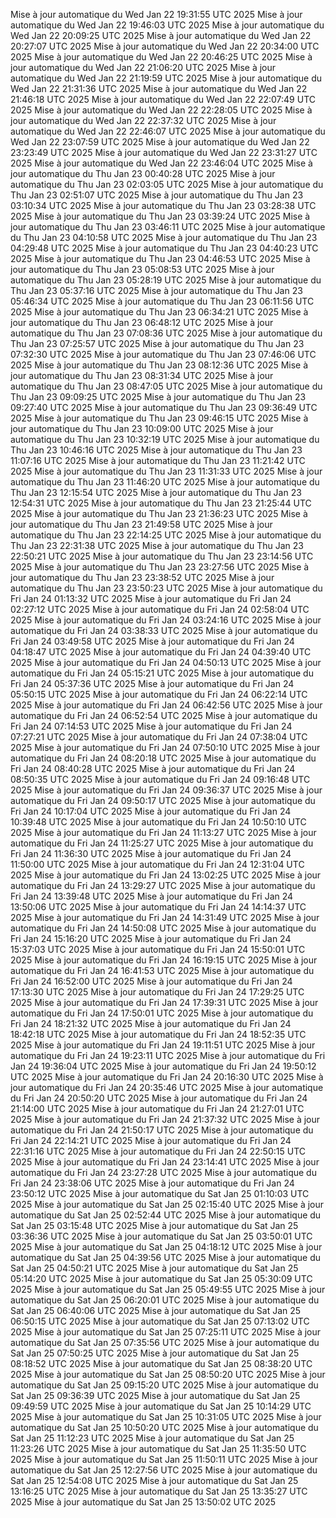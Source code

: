 Mise à jour automatique du Wed Jan 22 19:31:55 UTC 2025
Mise à jour automatique du Wed Jan 22 19:46:03 UTC 2025
Mise à jour automatique du Wed Jan 22 20:09:25 UTC 2025
Mise à jour automatique du Wed Jan 22 20:27:07 UTC 2025
Mise à jour automatique du Wed Jan 22 20:34:00 UTC 2025
Mise à jour automatique du Wed Jan 22 20:46:25 UTC 2025
Mise à jour automatique du Wed Jan 22 21:06:20 UTC 2025
Mise à jour automatique du Wed Jan 22 21:19:59 UTC 2025
Mise à jour automatique du Wed Jan 22 21:31:36 UTC 2025
Mise à jour automatique du Wed Jan 22 21:46:18 UTC 2025
Mise à jour automatique du Wed Jan 22 22:07:49 UTC 2025
Mise à jour automatique du Wed Jan 22 22:28:05 UTC 2025
Mise à jour automatique du Wed Jan 22 22:37:32 UTC 2025
Mise à jour automatique du Wed Jan 22 22:46:07 UTC 2025
Mise à jour automatique du Wed Jan 22 23:07:59 UTC 2025
Mise à jour automatique du Wed Jan 22 23:23:49 UTC 2025
Mise à jour automatique du Wed Jan 22 23:31:27 UTC 2025
Mise à jour automatique du Wed Jan 22 23:46:04 UTC 2025
Mise à jour automatique du Thu Jan 23 00:40:28 UTC 2025
Mise à jour automatique du Thu Jan 23 02:03:05 UTC 2025
Mise à jour automatique du Thu Jan 23 02:51:07 UTC 2025
Mise à jour automatique du Thu Jan 23 03:10:34 UTC 2025
Mise à jour automatique du Thu Jan 23 03:28:38 UTC 2025
Mise à jour automatique du Thu Jan 23 03:39:24 UTC 2025
Mise à jour automatique du Thu Jan 23 03:46:11 UTC 2025
Mise à jour automatique du Thu Jan 23 04:10:58 UTC 2025
Mise à jour automatique du Thu Jan 23 04:29:48 UTC 2025
Mise à jour automatique du Thu Jan 23 04:40:23 UTC 2025
Mise à jour automatique du Thu Jan 23 04:46:53 UTC 2025
Mise à jour automatique du Thu Jan 23 05:08:53 UTC 2025
Mise à jour automatique du Thu Jan 23 05:28:19 UTC 2025
Mise à jour automatique du Thu Jan 23 05:37:16 UTC 2025
Mise à jour automatique du Thu Jan 23 05:46:34 UTC 2025
Mise à jour automatique du Thu Jan 23 06:11:56 UTC 2025
Mise à jour automatique du Thu Jan 23 06:34:21 UTC 2025
Mise à jour automatique du Thu Jan 23 06:48:12 UTC 2025
Mise à jour automatique du Thu Jan 23 07:08:36 UTC 2025
Mise à jour automatique du Thu Jan 23 07:25:57 UTC 2025
Mise à jour automatique du Thu Jan 23 07:32:30 UTC 2025
Mise à jour automatique du Thu Jan 23 07:46:06 UTC 2025
Mise à jour automatique du Thu Jan 23 08:12:36 UTC 2025
Mise à jour automatique du Thu Jan 23 08:31:34 UTC 2025
Mise à jour automatique du Thu Jan 23 08:47:05 UTC 2025
Mise à jour automatique du Thu Jan 23 09:09:25 UTC 2025
Mise à jour automatique du Thu Jan 23 09:27:40 UTC 2025
Mise à jour automatique du Thu Jan 23 09:36:49 UTC 2025
Mise à jour automatique du Thu Jan 23 09:46:15 UTC 2025
Mise à jour automatique du Thu Jan 23 10:09:00 UTC 2025
Mise à jour automatique du Thu Jan 23 10:32:19 UTC 2025
Mise à jour automatique du Thu Jan 23 10:46:16 UTC 2025
Mise à jour automatique du Thu Jan 23 11:07:16 UTC 2025
Mise à jour automatique du Thu Jan 23 11:21:42 UTC 2025
Mise à jour automatique du Thu Jan 23 11:31:33 UTC 2025
Mise à jour automatique du Thu Jan 23 11:46:20 UTC 2025
Mise à jour automatique du Thu Jan 23 12:15:54 UTC 2025
Mise à jour automatique du Thu Jan 23 12:54:31 UTC 2025
Mise à jour automatique du Thu Jan 23 21:25:44 UTC 2025
Mise à jour automatique du Thu Jan 23 21:36:23 UTC 2025
Mise à jour automatique du Thu Jan 23 21:49:58 UTC 2025
Mise à jour automatique du Thu Jan 23 22:14:25 UTC 2025
Mise à jour automatique du Thu Jan 23 22:31:38 UTC 2025
Mise à jour automatique du Thu Jan 23 22:50:21 UTC 2025
Mise à jour automatique du Thu Jan 23 23:14:56 UTC 2025
Mise à jour automatique du Thu Jan 23 23:27:56 UTC 2025
Mise à jour automatique du Thu Jan 23 23:38:52 UTC 2025
Mise à jour automatique du Thu Jan 23 23:50:23 UTC 2025
Mise à jour automatique du Fri Jan 24 01:13:32 UTC 2025
Mise à jour automatique du Fri Jan 24 02:27:12 UTC 2025
Mise à jour automatique du Fri Jan 24 02:58:04 UTC 2025
Mise à jour automatique du Fri Jan 24 03:24:16 UTC 2025
Mise à jour automatique du Fri Jan 24 03:38:33 UTC 2025
Mise à jour automatique du Fri Jan 24 03:49:58 UTC 2025
Mise à jour automatique du Fri Jan 24 04:18:47 UTC 2025
Mise à jour automatique du Fri Jan 24 04:39:40 UTC 2025
Mise à jour automatique du Fri Jan 24 04:50:13 UTC 2025
Mise à jour automatique du Fri Jan 24 05:15:21 UTC 2025
Mise à jour automatique du Fri Jan 24 05:37:36 UTC 2025
Mise à jour automatique du Fri Jan 24 05:50:15 UTC 2025
Mise à jour automatique du Fri Jan 24 06:22:14 UTC 2025
Mise à jour automatique du Fri Jan 24 06:42:56 UTC 2025
Mise à jour automatique du Fri Jan 24 06:52:54 UTC 2025
Mise à jour automatique du Fri Jan 24 07:14:53 UTC 2025
Mise à jour automatique du Fri Jan 24 07:27:21 UTC 2025
Mise à jour automatique du Fri Jan 24 07:38:04 UTC 2025
Mise à jour automatique du Fri Jan 24 07:50:10 UTC 2025
Mise à jour automatique du Fri Jan 24 08:20:18 UTC 2025
Mise à jour automatique du Fri Jan 24 08:40:28 UTC 2025
Mise à jour automatique du Fri Jan 24 08:50:35 UTC 2025
Mise à jour automatique du Fri Jan 24 09:16:48 UTC 2025
Mise à jour automatique du Fri Jan 24 09:36:37 UTC 2025
Mise à jour automatique du Fri Jan 24 09:50:17 UTC 2025
Mise à jour automatique du Fri Jan 24 10:17:04 UTC 2025
Mise à jour automatique du Fri Jan 24 10:39:48 UTC 2025
Mise à jour automatique du Fri Jan 24 10:50:10 UTC 2025
Mise à jour automatique du Fri Jan 24 11:13:27 UTC 2025
Mise à jour automatique du Fri Jan 24 11:25:27 UTC 2025
Mise à jour automatique du Fri Jan 24 11:36:30 UTC 2025
Mise à jour automatique du Fri Jan 24 11:50:00 UTC 2025
Mise à jour automatique du Fri Jan 24 12:31:04 UTC 2025
Mise à jour automatique du Fri Jan 24 13:02:25 UTC 2025
Mise à jour automatique du Fri Jan 24 13:29:27 UTC 2025
Mise à jour automatique du Fri Jan 24 13:39:48 UTC 2025
Mise à jour automatique du Fri Jan 24 13:50:06 UTC 2025
Mise à jour automatique du Fri Jan 24 14:14:37 UTC 2025
Mise à jour automatique du Fri Jan 24 14:31:49 UTC 2025
Mise à jour automatique du Fri Jan 24 14:50:08 UTC 2025
Mise à jour automatique du Fri Jan 24 15:16:20 UTC 2025
Mise à jour automatique du Fri Jan 24 15:37:03 UTC 2025
Mise à jour automatique du Fri Jan 24 15:50:01 UTC 2025
Mise à jour automatique du Fri Jan 24 16:19:15 UTC 2025
Mise à jour automatique du Fri Jan 24 16:41:53 UTC 2025
Mise à jour automatique du Fri Jan 24 16:52:00 UTC 2025
Mise à jour automatique du Fri Jan 24 17:13:30 UTC 2025
Mise à jour automatique du Fri Jan 24 17:29:25 UTC 2025
Mise à jour automatique du Fri Jan 24 17:39:31 UTC 2025
Mise à jour automatique du Fri Jan 24 17:50:01 UTC 2025
Mise à jour automatique du Fri Jan 24 18:21:32 UTC 2025
Mise à jour automatique du Fri Jan 24 18:42:18 UTC 2025
Mise à jour automatique du Fri Jan 24 18:52:35 UTC 2025
Mise à jour automatique du Fri Jan 24 19:11:51 UTC 2025
Mise à jour automatique du Fri Jan 24 19:23:11 UTC 2025
Mise à jour automatique du Fri Jan 24 19:36:04 UTC 2025
Mise à jour automatique du Fri Jan 24 19:50:12 UTC 2025
Mise à jour automatique du Fri Jan 24 20:16:30 UTC 2025
Mise à jour automatique du Fri Jan 24 20:35:46 UTC 2025
Mise à jour automatique du Fri Jan 24 20:50:20 UTC 2025
Mise à jour automatique du Fri Jan 24 21:14:00 UTC 2025
Mise à jour automatique du Fri Jan 24 21:27:01 UTC 2025
Mise à jour automatique du Fri Jan 24 21:37:32 UTC 2025
Mise à jour automatique du Fri Jan 24 21:50:17 UTC 2025
Mise à jour automatique du Fri Jan 24 22:14:21 UTC 2025
Mise à jour automatique du Fri Jan 24 22:31:16 UTC 2025
Mise à jour automatique du Fri Jan 24 22:50:15 UTC 2025
Mise à jour automatique du Fri Jan 24 23:14:41 UTC 2025
Mise à jour automatique du Fri Jan 24 23:27:28 UTC 2025
Mise à jour automatique du Fri Jan 24 23:38:06 UTC 2025
Mise à jour automatique du Fri Jan 24 23:50:12 UTC 2025
Mise à jour automatique du Sat Jan 25 01:10:03 UTC 2025
Mise à jour automatique du Sat Jan 25 02:15:40 UTC 2025
Mise à jour automatique du Sat Jan 25 02:52:44 UTC 2025
Mise à jour automatique du Sat Jan 25 03:15:48 UTC 2025
Mise à jour automatique du Sat Jan 25 03:36:36 UTC 2025
Mise à jour automatique du Sat Jan 25 03:50:01 UTC 2025
Mise à jour automatique du Sat Jan 25 04:18:12 UTC 2025
Mise à jour automatique du Sat Jan 25 04:39:56 UTC 2025
Mise à jour automatique du Sat Jan 25 04:50:21 UTC 2025
Mise à jour automatique du Sat Jan 25 05:14:20 UTC 2025
Mise à jour automatique du Sat Jan 25 05:30:09 UTC 2025
Mise à jour automatique du Sat Jan 25 05:49:55 UTC 2025
Mise à jour automatique du Sat Jan 25 06:20:01 UTC 2025
Mise à jour automatique du Sat Jan 25 06:40:06 UTC 2025
Mise à jour automatique du Sat Jan 25 06:50:15 UTC 2025
Mise à jour automatique du Sat Jan 25 07:13:02 UTC 2025
Mise à jour automatique du Sat Jan 25 07:25:11 UTC 2025
Mise à jour automatique du Sat Jan 25 07:35:56 UTC 2025
Mise à jour automatique du Sat Jan 25 07:50:25 UTC 2025
Mise à jour automatique du Sat Jan 25 08:18:52 UTC 2025
Mise à jour automatique du Sat Jan 25 08:38:20 UTC 2025
Mise à jour automatique du Sat Jan 25 08:50:20 UTC 2025
Mise à jour automatique du Sat Jan 25 09:15:20 UTC 2025
Mise à jour automatique du Sat Jan 25 09:36:39 UTC 2025
Mise à jour automatique du Sat Jan 25 09:49:59 UTC 2025
Mise à jour automatique du Sat Jan 25 10:14:29 UTC 2025
Mise à jour automatique du Sat Jan 25 10:31:05 UTC 2025
Mise à jour automatique du Sat Jan 25 10:50:20 UTC 2025
Mise à jour automatique du Sat Jan 25 11:12:23 UTC 2025
Mise à jour automatique du Sat Jan 25 11:23:26 UTC 2025
Mise à jour automatique du Sat Jan 25 11:35:50 UTC 2025
Mise à jour automatique du Sat Jan 25 11:50:11 UTC 2025
Mise à jour automatique du Sat Jan 25 12:27:56 UTC 2025
Mise à jour automatique du Sat Jan 25 12:54:08 UTC 2025
Mise à jour automatique du Sat Jan 25 13:16:25 UTC 2025
Mise à jour automatique du Sat Jan 25 13:35:27 UTC 2025
Mise à jour automatique du Sat Jan 25 13:50:02 UTC 2025
